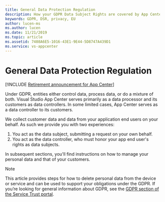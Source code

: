 ```yaml
---
title: General Data Protection Regulation
description: How your GDPR Data Subject Rights are covered by App Center. 
keywords: GDPR, DSR, privacy, EU
author: lucen-ms
ms.author: lucen
ms.date: 11/21/2019 
ms.topic: article 
ms.assetid: 7408A6E5-1016-43E1-9E44-5D8747A439D1
ms.service: vs-appcenter
---
```


# General Data Protection Regulation

[!INCLUDE [Retirement announcement for App Center](../includes/retirement.md)]

Under GDPR, entities either control data, process data, or do a mixture of both. Visual Studio App Center serves primarily as a data processor and its customers as data controllers. In some limited cases, App Center serves as a data controller to its customers. 

We collect customer data and data from your application end users on your behalf. As such we provide you with two experiences: 
1. You act as the data subject, submitting a request on your own behalf. 
2. You act as the data controller, who must honor your app end user's rights as data subjects.

In subsequent sections, you'll find instructions on how to manage your personal data and that of your customers.

> [!NOTE]
> This article provides steps for how to delete personal data from the device or service and can be used to support your obligations under the GDPR. If you’re looking for general information about GDPR, see the [GDPR section of the Service Trust portal](https://servicetrust.microsoft.com/ViewPage/GDPRGetStarted).
